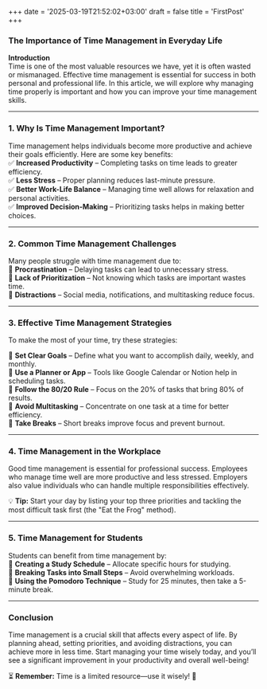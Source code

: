 +++
date = '2025-03-19T21:52:02+03:00'
draft = false
title = 'FirstPost'
+++

### **The Importance of Time Management in Everyday Life**  

**Introduction**  
Time is one of the most valuable resources we have, yet it is often wasted or mismanaged. Effective time management is essential for success in both personal and professional life. In this article, we will explore why managing time properly is important and how you can improve your time management skills.  

---

### **1. Why Is Time Management Important?**  
Time management helps individuals become more productive and achieve their goals efficiently. Here are some key benefits:  
✅ **Increased Productivity** – Completing tasks on time leads to greater efficiency.  
✅ **Less Stress** – Proper planning reduces last-minute pressure.  
✅ **Better Work-Life Balance** – Managing time well allows for relaxation and personal activities.  
✅ **Improved Decision-Making** – Prioritizing tasks helps in making better choices.  

---

### **2. Common Time Management Challenges**  
Many people struggle with time management due to:  
🔹 **Procrastination** – Delaying tasks can lead to unnecessary stress.  
🔹 **Lack of Prioritization** – Not knowing which tasks are important wastes time.  
🔹 **Distractions** – Social media, notifications, and multitasking reduce focus.  

---

### **3. Effective Time Management Strategies**  
To make the most of your time, try these strategies:  

🔸 **Set Clear Goals** – Define what you want to accomplish daily, weekly, and monthly.  
🔸 **Use a Planner or App** – Tools like Google Calendar or Notion help in scheduling tasks.  
🔸 **Follow the 80/20 Rule** – Focus on the 20% of tasks that bring 80% of results.  
🔸 **Avoid Multitasking** – Concentrate on one task at a time for better efficiency.  
🔸 **Take Breaks** – Short breaks improve focus and prevent burnout.  

---

### **4. Time Management in the Workplace**  
Good time management is essential for professional success. Employees who manage time well are more productive and less stressed. Employers also value individuals who can handle multiple responsibilities effectively.  

💡 **Tip:** Start your day by listing your top three priorities and tackling the most difficult task first (the "Eat the Frog" method).  

---

### **5. Time Management for Students**  
Students can benefit from time management by:  
🎯 **Creating a Study Schedule** – Allocate specific hours for studying.  
🎯 **Breaking Tasks into Small Steps** – Avoid overwhelming workloads.  
🎯 **Using the Pomodoro Technique** – Study for 25 minutes, then take a 5-minute break.  

---

### **Conclusion**  
Time management is a crucial skill that affects every aspect of life. By planning ahead, setting priorities, and avoiding distractions, you can achieve more in less time. Start managing your time wisely today, and you’ll see a significant improvement in your productivity and overall well-being!  

⏳ **Remember:** Time is a limited resource—use it wisely! 🚀